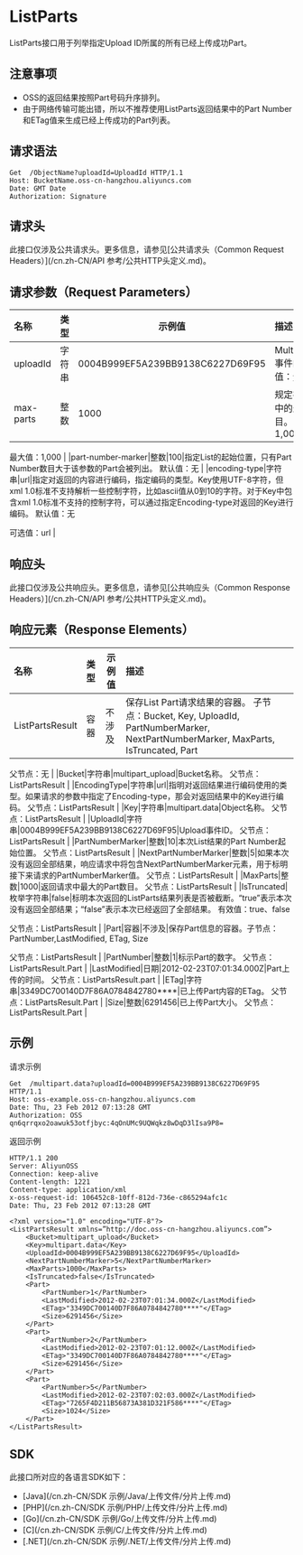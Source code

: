 # ListParts

ListParts接口用于列举指定Upload ID所属的所有已经上传成功Part。

## 注意事项

-   OSS的返回结果按照Part号码升序排列。
-   由于网络传输可能出错，所以不推荐使用ListParts返回结果中的Part Number和ETag值来生成已经上传成功的Part列表。

## 请求语法

```
Get  /ObjectName?uploadId=UploadId HTTP/1.1
Host: BucketName.oss-cn-hangzhou.aliyuncs.com
Date: GMT Date
Authorization: Signature
```

## 请求头

此接口仅涉及公共请求头。更多信息，请参见[公共请求头（Common Request Headers）](/cn.zh-CN/API 参考/公共HTTP头定义.md)。

## 请求参数（Request Parameters）

|名称|类型|示例值|描述|
|:-|:-|---|:-|
|uploadId|字符串|0004B999EF5A239BB9138C6227D69F95|MultipartUpload事件的ID。 默认值：无 |
|max-parts|整数|1000|规定在OSS响应中的最大Part数目。 默认值：1,000

最大值：1,000 |
|part-number-marker|整数|100|指定List的起始位置，只有Part Number数目大于该参数的Part会被列出。 默认值：无 |
|encoding-type|字符串|url|指定对返回的内容进行编码，指定编码的类型。Key使用UTF-8字符，但xml 1.0标准不支持解析一些控制字符，比如ascii值从0到10的字符。对于Key中包含xml 1.0标准不支持的控制字符，可以通过指定Encoding-type对返回的Key进行编码。 默认值：无

可选值：url |

## 响应头

此接口仅涉及公共响应头。更多信息，请参见[公共响应头（Common Response Headers）](/cn.zh-CN/API 参考/公共HTTP头定义.md)。

## 响应元素（Response Elements）

|名称|类型|示例值|描述|
|:-|:-|---|:-|
|ListPartsResult|容器|不涉及|保存List Part请求结果的容器。 子节点：Bucket, Key, UploadId, PartNumberMarker, NextPartNumberMarker, MaxParts, IsTruncated, Part

父节点：无 |
|Bucket|字符串|multipart\_upload|Bucket名称。 父节点：ListPartsResult |
|EncodingType|字符串|url|指明对返回结果进行编码使用的类型。如果请求的参数中指定了Encoding-type，那会对返回结果中的Key进行编码。 父节点：ListPartsResult |
|Key|字符串|multipart.data|Object名称。 父节点：ListPartsResult |
|UploadId|字符串|0004B999EF5A239BB9138C6227D69F95|Upload事件ID。 父节点：ListPartsResult |
|PartNumberMarker|整数|10|本次List结果的Part Number起始位置。 父节点：ListPartsResult |
|NextPartNumberMarker|整数|5|如果本次没有返回全部结果，响应请求中将包含NextPartNumberMarker元素，用于标明接下来请求的PartNumberMarker值。 父节点：ListPartsResult |
|MaxParts|整数|1000|返回请求中最大的Part数目。 父节点：ListPartsResult |
|IsTruncated|枚举字符串|false|标明本次返回的ListParts结果列表是否被截断。“true”表示本次没有返回全部结果；“false”表示本次已经返回了全部结果。 有效值：true、false

父节点：ListPartsResult |
|Part|容器|不涉及|保存Part信息的容器。子节点：PartNumber,LastModified, ETag, Size

父节点：ListPartsResult |
|PartNumber|整数|1|标示Part的数字。 父节点：ListPartsResult.Part |
|LastModified|日期|2012-02-23T07:01:34.000Z|Part上传的时间。 父节点：ListPartsResult.part |
|ETag|字符串|3349DC700140D7F86A0784842780\*\*\*\*|已上传Part内容的ETag。 父节点：ListPartsResult.Part |
|Size|整数|6291456|已上传Part大小。 父节点：ListPartsResult.Part |

## 示例

请求示例

```
Get  /multipart.data?uploadId=0004B999EF5A239BB9138C6227D69F95  HTTP/1.1
Host: oss-example.oss-cn-hangzhou.aliyuncs.com
Date: Thu, 23 Feb 2012 07:13:28 GMT
Authorization: OSS qn6qrrqxo2oawuk53otfjbyc:4qOnUMc9UQWqkz8wDqD3lIsa9P8=
```

返回示例

```
HTTP/1.1 200 
Server: AliyunOSS
Connection: keep-alive
Content-length: 1221
Content-type: application/xml
x-oss-request-id: 106452c8-10ff-812d-736e-c865294afc1c
Date: Thu, 23 Feb 2012 07:13:28 GMT

<?xml version="1.0" encoding="UTF-8"?>
<ListPartsResult xmlns=”http://doc.oss-cn-hangzhou.aliyuncs.com”>
    <Bucket>multipart_upload</Bucket>
    <Key>multipart.data</Key>
    <UploadId>0004B999EF5A239BB9138C6227D69F95</UploadId>
    <NextPartNumberMarker>5</NextPartNumberMarker>
    <MaxParts>1000</MaxParts>
    <IsTruncated>false</IsTruncated>
    <Part>
        <PartNumber>1</PartNumber>
        <LastModified>2012-02-23T07:01:34.000Z</LastModified>
        <ETag>"3349DC700140D7F86A0784842780****"</ETag>
        <Size>6291456</Size>
    </Part>
    <Part>
        <PartNumber>2</PartNumber>
        <LastModified>2012-02-23T07:01:12.000Z</LastModified>
        <ETag>"3349DC700140D7F86A0784842780****"</ETag>
        <Size>6291456</Size>
    </Part>
    <Part>
        <PartNumber>5</PartNumber>
        <LastModified>2012-02-23T07:02:03.000Z</LastModified>
        <ETag>"7265F4D211B56873A381D321F586****"</ETag>
        <Size>1024</Size>
    </Part>
</ListPartsResult>
```

## SDK

此接口所对应的各语言SDK如下：

-   [Java](/cn.zh-CN/SDK 示例/Java/上传文件/分片上传.md)
-   [PHP](/cn.zh-CN/SDK 示例/PHP/上传文件/分片上传.md)
-   [Go](/cn.zh-CN/SDK 示例/Go/上传文件/分片上传.md)
-   [C](/cn.zh-CN/SDK 示例/C/上传文件/分片上传.md)
-   [.NET](/cn.zh-CN/SDK 示例/.NET/上传文件/分片上传.md)

